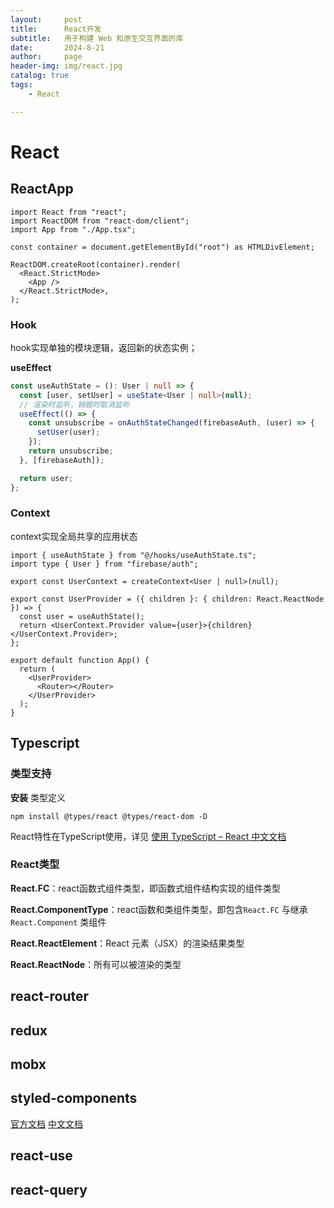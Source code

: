```yaml
---
layout:     post
title:      React开发
subtitle:   用于构建 Web 和原生交互界面的库
date:       2024-8-21
author:     page
header-img: img/react.jpg
catalog: true
tags:
    - React

---
```


# React

## ReactApp

```tsx
import React from "react";
import ReactDOM from "react-dom/client";
import App from "./App.tsx";

const container = document.getElementById("root") as HTMLDivElement;

ReactDOM.createRoot(container).render(
  <React.StrictMode>
    <App />
  </React.StrictMode>,
);
```

### Hook

hook实现单独的模块逻辑，返回新的状态实例；

**useEffect**

```ts
const useAuthState = (): User | null => {
  const [user, setUser] = useState<User | null>(null);
  // 渲染时监听，销毁时取消监听
  useEffect(() => {
    const unsubscribe = onAuthStateChanged(firebaseAuth, (user) => {
      setUser(user);
    });
    return unsubscribe;
  }, [firebaseAuth]);

  return user;
};
```

### Context

context实现全局共享的应用状态

```tsx
import { useAuthState } from "@/hooks/useAuthState.ts";
import type { User } from "firebase/auth";

export const UserContext = createContext<User | null>(null);

export const UserProvider = ({ children }: { children: React.ReactNode }) => {
  const user = useAuthState();
  return <UserContext.Provider value={user}>{children}</UserContext.Provider>;
};
```

```tsx
export default function App() {
  return (
    <UserProvider>
      <Router></Router>
    </UserProvider>
  );
}
```

## Typescript

### 类型支持

**安装** 类型定义

```shell
npm install @types/react @types/react-dom -D
```

React特性在TypeScript使用，详见 [使用 TypeScript – React 中文文档](https://react.docschina.org/learn/typescript)

### React类型

**React.FC**：react函数式组件类型，即函数式组件结构实现的组件类型

**React.ComponentType**：react函数和类组件类型，即包含`React.FC` 与继承 `React.Component` 类组件

**React.ReactElement**：React 元素（JSX）的渲染结果类型

**React.ReactNode**：所有可以被渲染的类型

## react-router

## redux

## mobx

## styled-components

[官方文档](https://styled-components.com/) [中文文档](https://styled-components.nodejs.cn/)

## react-use

## react-query

